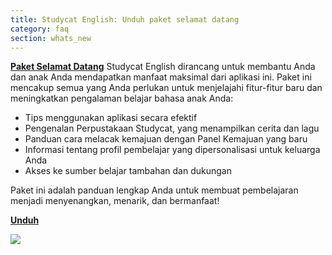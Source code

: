 ```yaml
---
title: Studycat English: Unduh paket selamat datang
category: faq
section: whats_new
---
```

**[Paket Selamat Datang](https://res.cloudinary.com/dam8jh3m8/image/upload/v1731059311/docs/studycat-English-welcome-pack-en.pdf)** Studycat English dirancang untuk membantu Anda dan anak Anda mendapatkan manfaat maksimal dari aplikasi ini. Paket ini mencakup semua yang Anda perlukan untuk menjelajahi fitur-fitur baru dan meningkatkan pengalaman belajar bahasa anak Anda:


* Tips menggunakan aplikasi secara efektif
* Pengenalan Perpustakaan Studycat, yang menampilkan cerita dan lagu
* Panduan cara melacak kemajuan dengan Panel Kemajuan yang baru
* Informasi tentang profil pembelajar yang dipersonalisasi untuk keluarga Anda
* Akses ke sumber belajar tambahan dan dukungan


Paket ini adalah panduan lengkap Anda untuk membuat pembelajaran menjadi menyenangkan, menarik, dan bermanfaat!


  
**[Unduh](https://res.cloudinary.com/dam8jh3m8/image/upload/v1731059311/docs/studycat-English-welcome-pack-en.pdf)**


![](https://help.studycat.com/hc/article_attachments/40379484098969)